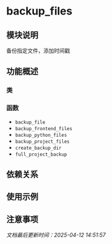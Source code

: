 # backup_files

## 模块说明
备份指定文件，添加时间戳

## 功能概述

### 类


### 函数

- `backup_file`
- `backup_frontend_files`
- `backup_python_files`
- `backup_project_files`
- `create_backup_dir`
- `full_project_backup`

## 依赖关系

## 使用示例

## 注意事项

*文档最后更新时间：2025-04-12 14:51:57*